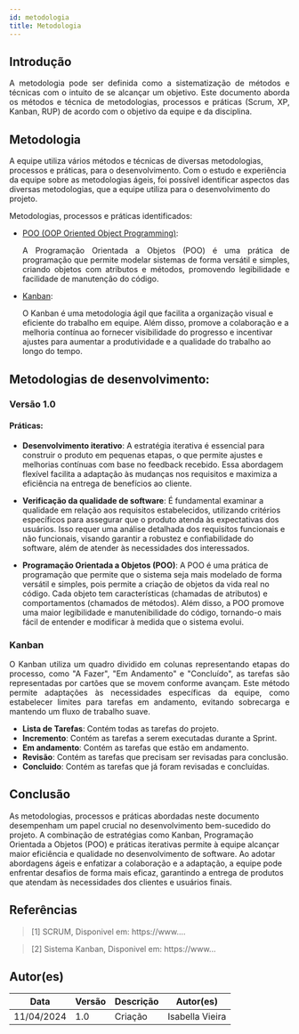 ```yaml
---
id: metodologia
title: Metodologia
---
```

 
 
## Introdução
 
<p align = "justify">
A metodologia pode ser definida como a sistematização de métodos e técnicas com o intuito de se alcançar um objetivo. Este documento aborda os métodos e técnica de metodologias, processos e práticas (Scrum, XP, Kanban, RUP) de acordo com o objetivo da equipe e da disciplina.
</p>
 
## Metodologia
A equipe utiliza vários métodos e técnicas de diversas metodologias, processos e práticas, para o desenvolvimento. Com o estudo e  experiência da equipe sobre as metodologias ágeis, foi possível identificar aspectos das diversas metodologias, que a equipe utiliza para o desenvolvimento do projeto.
 
Metodologias, processos e práticas identificados:
 
- [POO (OOP Oriented Object Programming)](https://www....):<p align = "justify">
A Programação Orientada a Objetos (POO) é uma prática de programação que permite modelar sistemas de forma versátil e simples, criando objetos com atributos e métodos, promovendo legibilidade e facilidade de manutenção do código.
</p>
 
- [Kanban](https://www...):</p>
O Kanban é uma metodologia ágil que facilita a organização visual e eficiente do trabalho em equipe. Além disso, promove a colaboração e a melhoria contínua ao fornecer visibilidade do progresso e incentivar ajustes para aumentar a produtividade e a qualidade do trabalho ao longo do tempo.
<p align = "justify">
 
 
## Metodologias de desenvolvimento:
 
### Versão 1.0
 
#### Práticas:
 
- **Desenvolvimento iterativo**: A estratégia iterativa é essencial para construir o produto em pequenas etapas, o que permite ajustes e melhorias contínuas com base no feedback recebido. Essa abordagem flexível facilita a adaptação às mudanças nos requisitos e maximiza a eficiência na entrega de benefícios ao cliente.
 
- **Verificação da qualidade de software**: É fundamental examinar a qualidade em relação aos requisitos estabelecidos, utilizando critérios específicos para assegurar que o produto atenda às expectativas dos usuários. Isso requer uma análise detalhada dos requisitos funcionais e não funcionais, visando garantir a robustez e confiabilidade do software, além de atender às necessidades dos interessados.

- **Programação Orientada a Objetos (POO)**: A POO é uma prática de programação que permite que o sistema seja mais modelado de forma versátil e simples, pois permite a criação de objetos da vida real no código. Cada objeto tem características (chamadas de atributos) e comportamentos (chamados de métodos). Além disso, a POO promove uma maior legibilidade e manutenibilidade do código, tornando-o mais fácil de entender e modificar à medida que o sistema evolui.
 
 
### Kanban
 
<p align = "justify">
O Kanban utiliza um quadro dividido em colunas representando etapas do processo, como "A Fazer", "Em Andamento" e "Concluído", as tarefas são representadas por cartões que se movem conforme avançam. Este método permite adaptações às necessidades específicas da equipe, como estabelecer limites para tarefas em andamento, evitando sobrecarga e mantendo um fluxo de trabalho suave. 
</p>
 
- **Lista de Tarefas**: Contém todas as tarefas do projeto.
- **Incremento**: Contém as tarefas a serem executadas durante a Sprint.
- **Em andamento**: Contém as tarefas que estão em andamento.
- **Revisão**: Contém as tarefas que precisam ser revisadas para conclusão.
- **Concluido**: Contém as tarefas que já foram revisadas e concluídas.
 
 
## Conclusão
 
<p align = "justify">
 
As metodologias, processos e práticas abordadas neste documento desempenham um papel crucial no desenvolvimento bem-sucedido do projeto. A combinação de estratégias como Kanban, Programação Orientada a Objetos (POO) e práticas iterativas permite à equipe alcançar maior eficiência e qualidade no desenvolvimento de software. Ao adotar abordagens ágeis e enfatizar a colaboração e a adaptação, a equipe pode enfrentar desafios de forma mais eficaz, garantindo a entrega de produtos que atendam às necessidades dos clientes e usuários finais.
 
</p>
 
## Referências
 
> [1] SCRUM, Disponivel em: https://www....
 
> [2] Sistema Kanban, Disponivel em: https://www...
 
 
## Autor(es)
 
| Data | Versão | Descrição | Autor(es) |
| -- | -- | -- | -- |
| 11/04/2024 | 1.0 | Criação  | Isabella Vieira |

